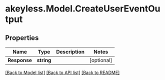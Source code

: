 # akeyless.Model.CreateUserEventOutput

## Properties

Name | Type | Description | Notes
------------ | ------------- | ------------- | -------------
**Response** | **string** |  | [optional] 

[[Back to Model list]](../README.md#documentation-for-models) [[Back to API list]](../README.md#documentation-for-api-endpoints) [[Back to README]](../README.md)

